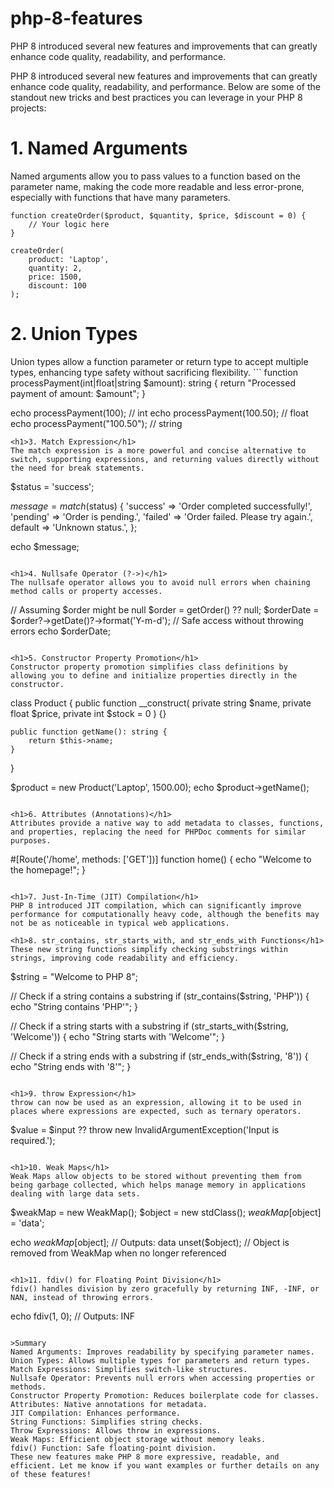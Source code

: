 # php-8-features
PHP 8 introduced several new features and improvements that can greatly enhance code quality, readability, and performance. 

PHP 8 introduced several new features and improvements that can greatly enhance code quality, readability, and performance. Below are some of the standout new tricks and best practices you can leverage in your PHP 8 projects:

<h1>1. Named Arguments</h1>

Named arguments allow you to pass values to a function based on the parameter name, making the code more readable and less error-prone, especially with functions that have many parameters.
```
function createOrder($product, $quantity, $price, $discount = 0) {
    // Your logic here
}

createOrder(
    product: 'Laptop',
    quantity: 2,
    price: 1500,
    discount: 100
);
```

<h1>2. Union Types</h1>
Union types allow a function parameter or return type to accept multiple types, enhancing type safety without sacrificing flexibility.
```
function processPayment(int|float|string $amount): string {
    return "Processed payment of amount: $amount";
}

echo processPayment(100);        // int
echo processPayment(100.50);     // float
echo processPayment("100.50");   // string
```
<h1>3. Match Expression</h1>
The match expression is a more powerful and concise alternative to switch, supporting expressions, and returning values directly without the need for break statements.
```
$status = 'success';

$message = match ($status) {
    'success' => 'Order completed successfully!',
    'pending' => 'Order is pending.',
    'failed'  => 'Order failed. Please try again.',
    default   => 'Unknown status.',
};

echo $message;
```

<h1>4. Nullsafe Operator (?->)</h1>
The nullsafe operator allows you to avoid null errors when chaining method calls or property accesses.
```
// Assuming $order might be null
$order = getOrder() ?? null;
$orderDate = $order?->getDate()?->format('Y-m-d');  // Safe access without throwing errors
echo $orderDate;
```

<h1>5. Constructor Property Promotion</h1>
Constructor property promotion simplifies class definitions by allowing you to define and initialize properties directly in the constructor.
```
class Product {
    public function __construct(
        private string $name,
        private float $price,
        private int $stock = 0
    ) {}

    public function getName(): string {
        return $this->name;
    }
}

$product = new Product('Laptop', 1500.00);
echo $product->getName();
```

<h1>6. Attributes (Annotations)</h1>
Attributes provide a native way to add metadata to classes, functions, and properties, replacing the need for PHPDoc comments for similar purposes.
```
#[Route('/home', methods: ['GET'])]
function home() {
    echo "Welcome to the homepage!";
}
```

<h1>7. Just-In-Time (JIT) Compilation</h1>
PHP 8 introduced JIT compilation, which can significantly improve performance for computationally heavy code, although the benefits may not be as noticeable in typical web applications.
```
<?php
// Fibonacci calculation using recursion - CPU-intensive task
function fibonacci($n) {
    if ($n <= 1) {
        return $n;
    }
    return fibonacci($n - 1) + fibonacci($n - 2);
}

// Start time
$start = microtime(true);

// Calculating the 40th Fibonacci number
echo "Fibonacci of 40 is: " . fibonacci(40) . PHP_EOL;

// End time
$end = microtime(true);

// Display the time taken to execute
echo "Time taken: " . ($end - $start) . " seconds" . PHP_EOL;
?>
```
<h1>8. str_contains, str_starts_with, and str_ends_with Functions</h1>
These new string functions simplify checking substrings within strings, improving code readability and efficiency.
```
$string = "Welcome to PHP 8";

// Check if a string contains a substring
if (str_contains($string, 'PHP')) {
    echo "String contains 'PHP'";
}

// Check if a string starts with a substring
if (str_starts_with($string, 'Welcome')) {
    echo "String starts with 'Welcome'";
}

// Check if a string ends with a substring
if (str_ends_with($string, '8')) {
    echo "String ends with '8'";
}
```

<h1>9. throw Expression</h1>
throw can now be used as an expression, allowing it to be used in places where expressions are expected, such as ternary operators.
```
$value = $input ?? throw new InvalidArgumentException('Input is required.');
```

<h1>10. Weak Maps</h1>
Weak Maps allow objects to be stored without preventing them from being garbage collected, which helps manage memory in applications dealing with large data sets.
```
$weakMap = new WeakMap();
$object = new stdClass();
$weakMap[$object] = 'data';

echo $weakMap[$object];  // Outputs: data
unset($object);          // Object is removed from WeakMap when no longer referenced
```

<h1>11. fdiv() for Floating Point Division</h1>
fdiv() handles division by zero gracefully by returning INF, -INF, or NAN, instead of throwing errors.
```
echo fdiv(1, 0);  // Outputs: INF
```

>Summary
Named Arguments: Improves readability by specifying parameter names.
Union Types: Allows multiple types for parameters and return types.
Match Expressions: Simplifies switch-like structures.
Nullsafe Operator: Prevents null errors when accessing properties or methods.
Constructor Property Promotion: Reduces boilerplate code for classes.
Attributes: Native annotations for metadata.
JIT Compilation: Enhances performance.
String Functions: Simplifies string checks.
Throw Expressions: Allows throw in expressions.
Weak Maps: Efficient object storage without memory leaks.
fdiv() Function: Safe floating-point division.
These new features make PHP 8 more expressive, readable, and efficient. Let me know if you want examples or further details on any of these features!

